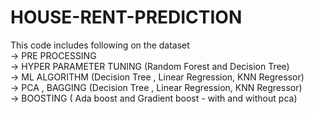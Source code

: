 # HOUSE-RENT-PREDICTION
This code includes following on the dataset <br>
-> PRE PROCESSING <br>
-> HYPER PARAMETER TUNING (Random Forest and Decision Tree) <br>
-> ML ALGORITHM (Decision Tree , Linear Regression, KNN Regressor) <br>
-> PCA , BAGGING (Decision Tree , Linear Regression, KNN Regressor) <br>
-> BOOSTING ( Ada boost and Gradient boost - with and without pca) <br>
